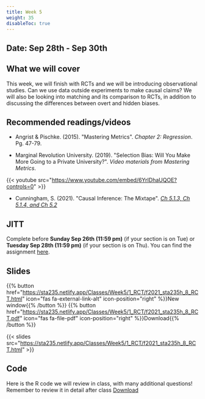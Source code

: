```yaml
---
title: Week 5
weight: 35
disableToc: true
---
```


## Date: Sep 28th - Sep 30th

## What we will cover

This week, we will finish with RCTs and we will be introducing observational studies. Can we use data outside experiments to make causal claims? We will also be looking into matching and its comparison to RCTs, in addition to discussing the differences between overt and hidden biases.

## Recommended readings/videos

- Angrist & Pischke. (2015). "Mastering Metrics". *Chapter 2: Regression*. Pg. 47-79. 

- Marginal Revolution University. (2019). "Selection Bias: Will You Make More Going to a Private University?". *Video materials from Mastering Metrics*.

{{< youtube src="https://www.youtube.com/embed/6YrIDhaUQOE?controls=0" >}}

- Cunningham, S. (2021). "Causal Inference: The Mixtape". [*Ch 5.1.3, Ch 5.1.4, and Ch 5.2*](https://mixtape.scunning.com/matching-and-subclassification.html#subclassification-exercise-titanic-mathrmdata-set)


## JITT

Complete before **Sunday Sep 26th (11:59 pm)** (if your section is on Tue) or **Tuesday Sep 28th (11:59 pm)** (if your section is on Thu). You can find the assignment [here](https://forms.gle/7Y6TaDH9GYezcnmB7).

## Slides

{{% button href="https://sta235.netlify.app/Classes/Week5/1_RCT/f2021_sta235h_8_RCT.html" icon="fas fa-external-link-alt" icon-position="right" %}}New window{{% /button %}} {{% button href="https://sta235.netlify.app/Classes/Week5/1_RCT/f2021_sta235h_8_RCT.pdf" icon="fas fa-file-pdf" icon-position="right" %}}Download{{% /button %}} 

{{< slides src="https://sta235.netlify.app/Classes/Week5/1_RCT/f2021_sta235h_8_RCT.html" >}}


## Code

Here is the R code we will review in class, with many additional questions! Remember to review it in detail after class <a onclick="ga('send', 'event', 'External-Link','click','code5','0','Link');" href="https://raw.githubusercontent.com/maibennett/sta235/main/exampleSite/content/Classes/Week5/1_RCT/code/f2021_sta235h_8_RCT.R" target="_blank" class="btn btn-default">Download<i class="fas fa-code"></i></a>
